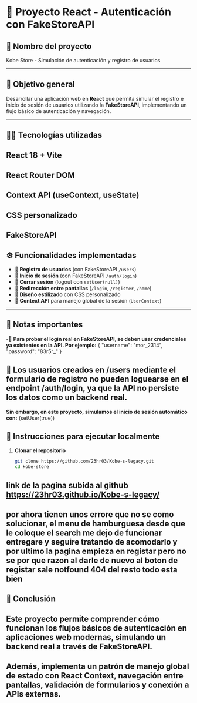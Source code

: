 # 🏀 Proyecto React - Autenticación con FakeStoreAPI

## 📌 Nombre del proyecto
Kobe Store - Simulación de autenticación y registro de usuarios

---

## 🎯 Objetivo general
Desarrollar una aplicación web en **React** que permita simular el registro e inicio de sesión de usuarios utilizando la **FakeStoreAPI**, implementando un flujo básico de autenticación y navegación.

---

## 👨‍💻 Tecnologías utilizadas

## React 18 + Vite

## React Router DOM

## Context API (useContext, useState)

## CSS personalizado

## FakeStoreAPI

## ⚙️ Funcionalidades implementadas
- 📄 **Registro de usuarios** (con FakeStoreAPI `/users`)
- 🔑 **Inicio de sesión** (con FakeStoreAPI `/auth/login`)
- 🚪 **Cerrar sesión** (logout con `setUser(null)`)
- 🔄 **Redirección entre pantallas** (`/login`, `/register`, `/home`)
- 🎨 **Diseño estilizado** con CSS personalizado
- 🧩 **Context API** para manejo global de la sesión (`UserContext`)

---

## 📝 Notas importantes
-🔑 **Para probar el login real en FakeStoreAPI, se deben usar credenciales ya existentes en la API. Por ejemplo:** {
  "username": "mor_2314",
  "password": "83r5^_"
}

## 👤 Los usuarios creados en /users mediante el formulario de registro no pueden loguearse en el endpoint /auth/login, ya que la API no persiste los datos como un backend real.
**Sin embargo, en este proyecto, simulamos el inicio de sesión automático con:** (setUser(true))

## 🚀 Instrucciones para ejecutar localmente

1. **Clonar el repositorio**
   ```bash
   git clone https://github.com/23hr03/Kobe-s-legacy.git
   cd kobe-store
## link de la pagina subida al github https://23hr03.github.io/Kobe-s-legacy/
## por ahora tienen unos errore que no se como solucionar, el menu de hamburguesa desde que le coloque el search me dejo de funcionar entregare y seguire tratando de acomodarlo y por ultimo la pagina empieza en registar pero no se por que razon al darle de nuevo al boton de registar sale notfound  404 del resto todo esta bien

## 📌 Conclusión
## Este proyecto permite comprender cómo funcionan los flujos básicos de autenticación en aplicaciones web modernas, simulando un backend real a través de FakeStoreAPI.
## Además, implementa un patrón de manejo global de estado con React Context, navegación entre pantallas, validación de formularios y conexión a APIs externas.
